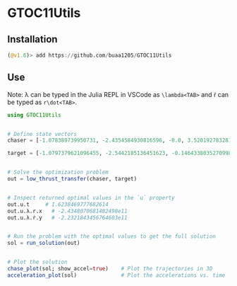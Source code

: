 # GTOC11Utils
## Installation
```julia
(@v1.6)> add https://github.com/buaa1205/GTOC11Utils
```

## Use
Note: λ can be typed in the Julia REPL in VSCode as `\lambda<TAB>` and ṙ can be typed as `r\dot<TAB>`.
```julia
using GTOC11Utils


# Define state vectors
chaser = [-1.078389739950731, -2.4354584930816596, -0.0, 3.5201927832810287, -1.5586961514320443, -0.0]

target = [-1.0797379621096455, -2.5442185136451623, -0.14643380352709984, 3.1756439174678857, -1.3357628170506850, -0.27747062891731783]


# Solve the optimization problem 
out = low_thrust_transfer(chaser, target)


# Inspect returned optimal values in the `u` property
out.u.t     # 1.6238469777682614
out.u.λ.r.x   # -2.4348070681482498e11
out.u.λ.ṙ.y   # -2.2321843456764603e11


# Run the problem with the optimal values to get the full solution
sol = run_solution(out)


# Plot the solution
chase_plot(sol; show_accel=true)    # Plot the trajectories in 3D
acceleration_plot(sol)              # Plot the accelerations vs. time




```
